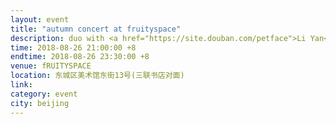 ```yaml
---
layout: event
title: "autumn concert at fruityspace"
description: duo with <a href="https://site.douban.com/petface">Li Yan</a>/duo with <a href="http://site.douban.com/dingchenchen">Ding Chenchen</a>
time: 2018-08-26 21:00:00 +8
endtime: 2018-08-26 23:30:00 +8
venue: fRUITYSPACE
location: 东城区美术馆东街13号(三联书店对面)
link:
category: event
city: beijing
---
```

